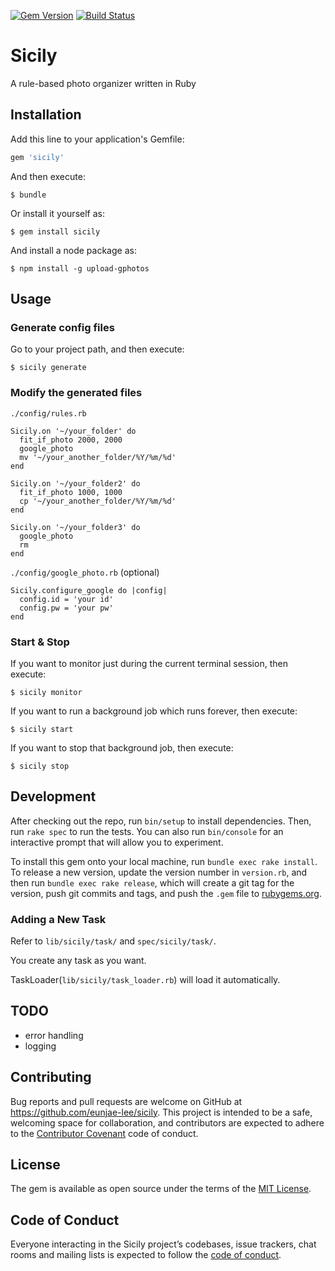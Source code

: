 [![Gem Version](https://badge.fury.io/rb/sicily.svg)](https://badge.fury.io/rb/sicily)
[![Build Status](https://travis-ci.org/eunjae-lee/sicily.svg?branch=master)](https://travis-ci.org/eunjae-lee/sicily)

# Sicily

A rule-based photo organizer written in Ruby

## Installation

Add this line to your application's Gemfile:

```ruby
gem 'sicily'
```

And then execute:

    $ bundle

Or install it yourself as:

    $ gem install sicily

And install a node package as:

    $ npm install -g upload-gphotos

## Usage

### Generate config files

Go to your project path, and then execute:

    $ sicily generate

### Modify the generated files

`./config/rules.rb`

    Sicily.on '~/your_folder' do
      fit_if_photo 2000, 2000
      google_photo
      mv '~/your_another_folder/%Y/%m/%d'
    end
    
    Sicily.on '~/your_folder2' do
      fit_if_photo 1000, 1000
      cp '~/your_another_folder/%Y/%m/%d'
    end
    
    Sicily.on '~/your_folder3' do
      google_photo
      rm
    end

`./config/google_photo.rb` (optional)

    Sicily.configure_google do |config|
      config.id = 'your id'
      config.pw = 'your pw'
    end

### Start & Stop

If you want to monitor just during the current terminal session, then execute:

    $ sicily monitor
    
If you want to run a background job which runs forever, then execute:

    $ sicily start
    
If you want to stop that background job, then execute:

    $ sicily stop

## Development

After checking out the repo, run `bin/setup` to install dependencies. Then, run `rake spec` to run the tests. You can also run `bin/console` for an interactive prompt that will allow you to experiment.

To install this gem onto your local machine, run `bundle exec rake install`. To release a new version, update the version number in `version.rb`, and then run `bundle exec rake release`, which will create a git tag for the version, push git commits and tags, and push the `.gem` file to [rubygems.org](https://rubygems.org).

### Adding a New Task

Refer to `lib/sicily/task/` and `spec/sicily/task/`.

You create any task as you want.

TaskLoader(`lib/sicily/task_loader.rb`) will load it automatically.

## TODO
* error handling
* logging

## Contributing

Bug reports and pull requests are welcome on GitHub at https://github.com/eunjae-lee/sicily. This project is intended to be a safe, welcoming space for collaboration, and contributors are expected to adhere to the [Contributor Covenant](http://contributor-covenant.org) code of conduct.

## License

The gem is available as open source under the terms of the [MIT License](https://opensource.org/licenses/MIT).

## Code of Conduct

Everyone interacting in the Sicily project’s codebases, issue trackers, chat rooms and mailing lists is expected to follow the [code of conduct](https://github.com/eunjae-lee/sicily/blob/master/CODE_OF_CONDUCT.md).
